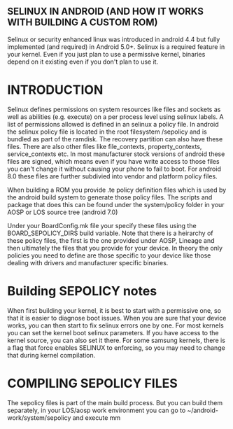 SELINUX IN ANDROID (AND HOW IT WORKS WITH BUILDING A CUSTOM ROM)
----------------------------------------------------------------

Selinux or security enhanced linux was introduced in android 4.4 but fully implemented (and required) in Android 5.0+.
Selinux is a required feature in your kernel. Even if you just plan to use a permissive kernel, binaries depend
on it existing even if you don't plan to use it.

INTRODUCTION
============

Selinux defines permissions on system resources like files and sockets as well as abilities (e.g. execute) on a 
per process level using selinux labels. A list of permissions allowed is defined in an selinux
a policy file. In android the selinux policy file is located in the root filesystem /sepolicy and is bundled as part of the ramdisk. The recovery partition can also have these files. There are also other files
like file_contexts, property_contexts, service_contexts etc. In most manufacturer stock versions of android
these files are signed, which means even if you have write access to those files you can't change it without
causing your phone to fail to boot. For android 8.0 these files are further subdivied into vendor and platform policy files.

When building a ROM you provide .te policy definition files which is used by the android build system to generate those policy files.
The scripts and package that does this can be found under the system/policy folder in your AOSP or LOS source tree (android 7.0)

Under your BoardConfig.mk file your specify these files using the BOARD_SEPOLICY_DIRS build variable. Note that there is 
a heirarchy of these policy files, the first is the one provided under AOSP, Lineage and then ultimately the files that
you provide for your device. In theory the only policies you need to define are those specific to your device like those
dealing with drivers and manufacturer specific binaries.

Building SEPOLICY notes
=======================

When first building your kernel, it is best to start with a permissive one, so that it is easier to diagnose boot issues. When you are sure that your device works, you can then start to fix selinux errors one by one. For most kernels you can set the kernel boot selinux parameters. If you have access to the kernel source, you can also set it there. For some samsung kernels, there is a flag that force enables SELINUX to enforcing, so you may need to change that during kernel compilation.

COMPILING SEPOLICY FILES
========================

The sepolicy files is part of the main build process. But you can build them separately, in your LOS/aosp work environment you can go to ~/android-work/system/sepolicy and execute mm
